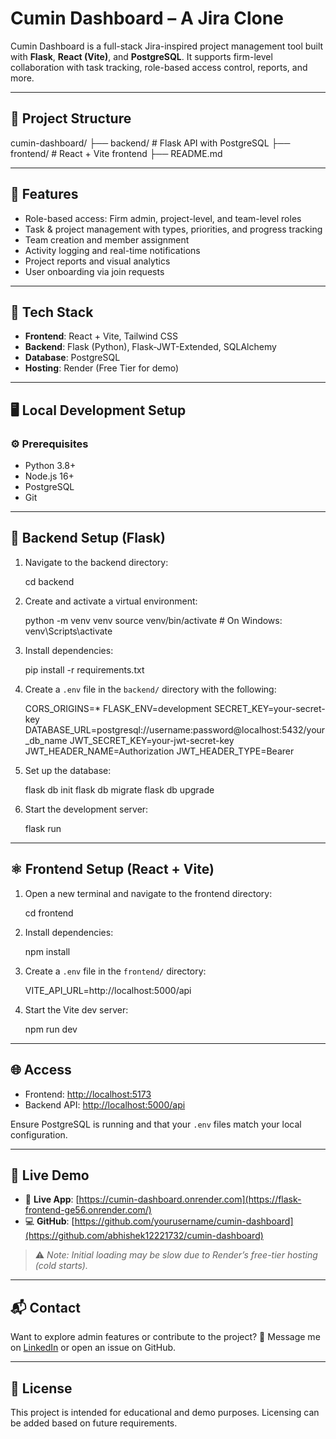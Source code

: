 
# Cumin Dashboard – A Jira Clone

Cumin Dashboard is a full-stack Jira-inspired project management tool built with **Flask**, **React (Vite)**, and **PostgreSQL**. It supports firm-level collaboration with task tracking, role-based access control, reports, and more.

---

## 📁 Project Structure


cumin-dashboard/
├── backend/        # Flask API with PostgreSQL
├── frontend/       # React + Vite frontend
├── README.md



---

## 🚀 Features

- Role-based access: Firm admin, project-level, and team-level roles
- Task & project management with types, priorities, and progress tracking
- Team creation and member assignment
- Activity logging and real-time notifications
- Project reports and visual analytics
- User onboarding via join requests

---

## 🧰 Tech Stack

- **Frontend**: React + Vite, Tailwind CSS
- **Backend**: Flask (Python), Flask-JWT-Extended, SQLAlchemy
- **Database**: PostgreSQL
- **Hosting**: Render (Free Tier for demo)

---

## 🖥️ Local Development Setup

### ⚙️ Prerequisites

- Python 3.8+
- Node.js 16+
- PostgreSQL
- Git

---

## 🐍 Backend Setup (Flask)

1. Navigate to the backend directory:


   cd backend


2. Create and activate a virtual environment:


   python -m venv venv
   source venv/bin/activate   # On Windows: venv\Scripts\activate


3. Install dependencies:

   pip install -r requirements.txt


4. Create a `.env` file in the `backend/` directory with the following:

   CORS_ORIGINS=*
   FLASK_ENV=development
   SECRET_KEY=your-secret-key
   DATABASE_URL=postgresql://username:password@localhost:5432/your_db_name
   JWT_SECRET_KEY=your-jwt-secret-key
   JWT_HEADER_NAME=Authorization
   JWT_HEADER_TYPE=Bearer


6. Set up the database:


   flask db init
   flask db migrate
   flask db upgrade


7. Start the development server:


   flask run


---

## ⚛️ Frontend Setup (React + Vite)

1. Open a new terminal and navigate to the frontend directory:


   cd frontend


2. Install dependencies:

   npm install

3. Create a `.env` file in the `frontend/` directory:

   VITE_API_URL=http://localhost:5000/api

4. Start the Vite dev server:

   npm run dev

---

## 🌐 Access

* Frontend: [http://localhost:5173](http://localhost:5173)
* Backend API: [http://localhost:5000/api](http://localhost:5000/api)

Ensure PostgreSQL is running and that your `.env` files match your local configuration.

---

## 🧪 Live Demo

* 🔗 **Live App**: [https://cumin-dashboard.onrender.com](https://flask-frontend-ge56.onrender.com/)
* 💻 **GitHub**: [https://github.com/yourusername/cumin-dashboard](https://github.com/abhishek12221732/cumin-dashboard)

> ⚠️ *Note: Initial loading may be slow due to Render’s free-tier hosting (cold starts).*

---

## 📬 Contact

Want to explore admin features or contribute to the project?
📩 Message me on [LinkedIn](https://www.linkedin.com/in/abhishekkumar1732/) or open an issue on GitHub.

---

## 📝 License

This project is intended for educational and demo purposes. Licensing can be added based on future requirements.


